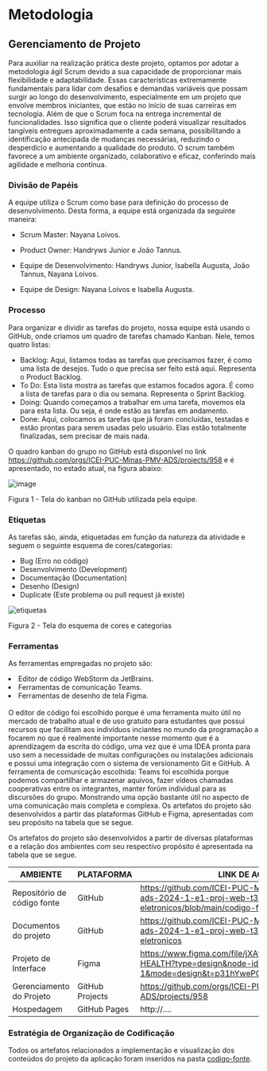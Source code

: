 
# Metodologia

## Gerenciamento de Projeto

Para auxiliar na realização prática deste projeto, optamos por adotar a metodologia ágil Scrum devido a sua capacidade de proporcionar mais flexibilidade e adaptabilidade. Essas características extremamente fundamentais para lidar com desafios e demandas variáveis que possam surgir ao longo do desenvolvimento, especialmente em um projeto que envolve membros iniciantes, que estão no início de suas carreiras em tecnologia. 
Além de que o Scrum foca na entrega incremental de funcionalidades. Isso significa que o cliente poderá visualizar resultados tangíveis entregues aproximadamente a cada semana, possibilitando a identificação antecipada de mudanças necessárias, reduzindo o desperdício e aumentando a qualidade do produto.  O scrum também favorece a um ambiente organizado, colaborativo e eficaz, conferindo mais agilidade e melhoria contínua.

### Divisão de Papéis

A equipe utiliza o Scrum como base para definição do processo de desenvolvimento. Desta forma, a equipe está organizada da seguinte maneira: 

- Scrum Master: Nayana Loivos.

- Product Owner: Handryws Junior e João Tannus.

- Equipe de Desenvolvimento: Handryws Junior, Isabella Augusta, João Tannus, Nayana Loivos.

- Equipe de Design: Nayana Loivos e Isabella Augusta.

### Processo

Para organizar e dividir as tarefas do projeto, nossa equipe está usando o GitHub, onde criamos um quadro de tarefas chamado Kanban. Nele, temos quatro listas:

- Backlog: Aqui, listamos todas as tarefas que precisamos fazer, é como uma lista de desejos. Tudo o que precisa ser feito está aqui. Representa o Product Backlog.
- To Do: Esta lista mostra as tarefas que estamos focados agora. É como a lista de tarefas para o dia ou semana. Representa o Sprint Backlog.
- Doing: Quando começamos a trabalhar em uma tarefa, movemos ela para esta lista. Ou seja, é onde estão as tarefas em andamento.
- Done: Aqui, colocamos as tarefas que já foram concluídas, testadas e estão prontas para serem usadas pelo usuário. Elas estão totalmente finalizadas, sem precisar de mais nada.

O quadro kanban do grupo no GitHub está disponível no link https://github.com/orgs/ICEI-PUC-Minas-PMV-ADS/projects/958 e é apresentado, no estado atual, na figura abaixo:

![image](https://github.com/ICEI-PUC-Minas-PMV-ADS/pmv-ads-2024-1-e1-proj-web-t3-equipe-3-residuos-eletronicos/assets/92792650/1df911d0-6779-4e21-bc6b-ab630862278f)


Figura 1 - Tela do kanban no GitHub utilizada pela equipe.

### Etiquetas
<p>As tarefas são, ainda, etiquetadas em função da natureza da atividade e seguem o seguinte esquema de cores/categorias:</p> 
<ul> 
  <li>Bug (Erro no código)</li> 
  <li>Desenvolvimento (Development)</li> 
  <li>Documentação (Documentation)</li> 
  <li>Desenho (Design)</li>   
  <li>Duplicate (Este problema ou pull request já existe)</li>   
</ul> 

  ![etiquetas](https://github.com/ICEI-PUC-Minas-PMV-ADS/pmv-ads-2024-1-e1-proj-web-t3-equipe-3-residuos-eletronicos/assets/79770782/1d801e03-69af-43b5-bce8-14d6a532ef0a)
  
Figura 2 - Tela do esquema de cores e categorias
    
### Ferramentas
As ferramentas empregadas no projeto são:
<li>Editor de código WebStorm da JetBrains.</li>	
<li>Ferramentas de comunicação Teams.</li>	
<li>Ferramentas de desenho de tela Figma.</li>	
</br>
O editor de código foi escolhido porque é uma ferramenta muito útil no mercado de trabalho atual e de uso gratuito para estudantes que possui recursos que facilitam aos indivíduos inciantes no mundo da programação a focarem no que é realmente importante nesse momento que é a aprendizagem da escrita do código, uma vez que é uma IDEA pronta para uso sem a necessidade de muitas configurações ou instalações adicionais e possui uma integração com o sistema de versionamento Git e GitHub.
A ferramenta de comunicação escolhida: Teams foi escolhida porque podemos compartilhar e armazenar aquivos, fazer vídeos chamadas cooperativas entre os integrantes, manter forúm individual para as discursões do grupo. Monstrando uma opção bastante útil no aspecto de uma comunicação mais completa e complexa. 
Os artefatos do projeto são desenvolvidos a partir das plataformas GitHub e Figma, apresentadas com seu propósito na tabela que se segue.

Os artefatos do projeto são desenvolvidos a partir de diversas plataformas e a relação dos ambientes com seu respectivo propósito é apresentada na tabela que se segue.

| AMBIENTE                            | PLATAFORMA                         | LINK DE ACESSO                         |                                                                                              
|-------------------------------------|------------------------------------|----------------------------------------|
| Repositório de código fonte         | GitHub                             | https://github.com/ICEI-PUC-Minas-PMV-ADS/pmv-ads-2024-1-e1-proj-web-t3-equipe-3-residuos-eletronicos/blob/main/codigo-fonte/README.md|
| Documentos do projeto               | GitHub                             | https://github.com/ICEI-PUC-Minas-PMV-ADS/pmv-ads-2024-1-e1-proj-web-t3-equipe-3-residuos-eletronicos|
| Projeto de Interface                | Figma                              | https://www.figma.com/file/jXAt7sjEOpUYgavvjUqNxB/ZT-HEALTH?type=design&node-id=0-1&mode=design&t=p31hYwePQtZeZpcA-0|
| Gerenciamento do Projeto            | GitHub Projects                    | https://github.com/orgs/ICEI-PUC-Minas-PMV-ADS/projects/958|
| Hospedagem                          | GitHub Pages                       | http://....                            |

### Estratégia de Organização de Codificação 

Todos os artefatos relacionados a implementação e visualização dos conteúdos do projeto da aplicação foram inseridos na pasta [codigo-fonte](https://github.com/ICEI-PUC-Minas-PMV-ADS/pmv-ads-2024-1-e1-proj-web-t3-equipe-3-residuos-eletronicos/tree/main).
